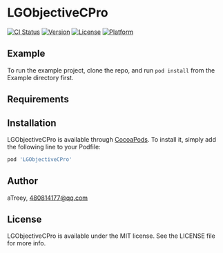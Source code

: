 # LGObjectiveCPro

[![CI Status](https://img.shields.io/travis/aTreey/LGObjectiveCPro.svg?style=flat)](https://travis-ci.org/aTreey/LGObjectiveCPro)
[![Version](https://img.shields.io/cocoapods/v/LGObjectiveCPro.svg?style=flat)](https://cocoapods.org/pods/LGObjectiveCPro)
[![License](https://img.shields.io/cocoapods/l/LGObjectiveCPro.svg?style=flat)](https://cocoapods.org/pods/LGObjectiveCPro)
[![Platform](https://img.shields.io/cocoapods/p/LGObjectiveCPro.svg?style=flat)](https://cocoapods.org/pods/LGObjectiveCPro)

## Example

To run the example project, clone the repo, and run `pod install` from the Example directory first.

## Requirements

## Installation

LGObjectiveCPro is available through [CocoaPods](https://cocoapods.org). To install
it, simply add the following line to your Podfile:

```ruby
pod 'LGObjectiveCPro'
```

## Author

aTreey, 480814177@qq.com

## License

LGObjectiveCPro is available under the MIT license. See the LICENSE file for more info.
